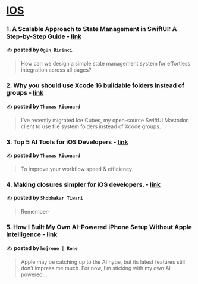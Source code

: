 
<h1><a href=https://medium.com/tag/ios/recommended target="_blank" rel="noopener noreferrer">IOS</a></h1>
<h3>1. A Scalable Approach to State Management in SwiftUI: A Step-by-Step Guide - <a href="https://medium.com/@birinciogundev/a-scalable-approach-to-state-management-in-swiftui-a-step-by-step-guide-e40046921d81" target="_blank" rel="noopener noreferrer">link</a></h3>

✍️ **posted by `Ogün Birinci`**

<blockquote>How can we design a simple state management system for effortless integration across all pages?</blockquote>

<h3>2. Why you should use Xcode 16 buildable folders instead of groups - <a href="https://medium.com/@dimillian/why-you-should-use-xcode-16-buildable-folders-instead-of-groups-6f438611914d" target="_blank" rel="noopener noreferrer">link</a></h3>

✍️ **posted by `Thomas Ricouard`**

<blockquote>I’ve recently migrated Ice Cubes, my open-source SwiftUI Mastodon client to use file system folders instead of Xcode groups.</blockquote>

<h3>3. Top 5 AI Tools for iOS Developers - <a href="https://medium.com/stackademic/top-5-ai-tools-for-ios-developers-5ee9f39558ac" target="_blank" rel="noopener noreferrer">link</a></h3>

✍️ **posted by `Thomas Ricouard`**

<blockquote>To improve your workflow speed & efficiency</blockquote>

<h3>4. Making closures simpler for iOS developers. - <a href="https://medium.com/@shobhakartiwari/making-closures-simpler-for-ios-developers-488368317a1f" target="_blank" rel="noopener noreferrer">link</a></h3>

✍️ **posted by `Shobhakar Tiwari`**

<blockquote>Remember-</blockquote>

<h3>5. How I Built My Own AI-Powered iPhone Setup Without Apple Intelligence - <a href="https://medium.com/macoclock/how-i-built-my-own-ai-powered-iphone-setup-without-apple-intelligence-16445a6d2e60" target="_blank" rel="noopener noreferrer">link</a></h3>

✍️ **posted by `hejrene | Rene`**

<blockquote>Apple may be catching up to the AI hype, but its latest features still don’t impress me much. For now, I’m sticking with my own AI-powered…</blockquote>

